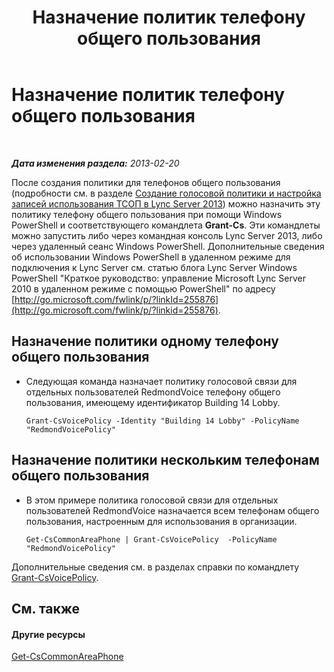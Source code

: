 ﻿---
title: Назначение политик телефону общего пользования
TOCTitle: Назначение политик телефону общего пользования
ms:assetid: f0554fd1-b237-49b3-9eb4-26f4b91f5604
ms:mtpsurl: https://technet.microsoft.com/ru-ru/library/JJ994082(v=OCS.15)
ms:contentKeyID: 52058401
ms.date: 05/19/2016
mtps_version: v=OCS.15
ms.translationtype: HT
---

# Назначение политик телефону общего пользования

 

_**Дата изменения раздела:** 2013-02-20_

После создания политики для телефонов общего пользования (подробности см. в разделе [Создание голосовой политики и настройка записей использования ТСОП в Lync Server 2013](lync-server-2013-create-a-voice-policy-and-configure-pstn-usage-records.md)) можно назначить эту политику телефону общего пользования при помощи Windows PowerShell и соответствующего командлета **Grant-Cs**. Эти командлеты можно запустить либо через командная консоль Lync Server 2013, либо через удаленный сеанс Windows PowerShell. Дополнительные сведения об использовании Windows PowerShell в удаленном режиме для подключения к Lync Server см. статью блога Lync Server Windows PowerShell "Краткое руководство: управление Microsoft Lync Server 2010 в удаленном режиме с помощью PowerShell" по адресу [http://go.microsoft.com/fwlink/p/?linkId=255876](http://go.microsoft.com/fwlink/p/?linkid=255876).


## Назначение политики одному телефону общего пользования

  - Следующая команда назначает политику голосовой связи для отдельных пользователей RedmondVoice телефону общего пользования, имеющему идентификатор Building 14 Lobby.
    
        Grant-CsVoicePolicy -Identity "Building 14 Lobby" -PolicyName "RedmondVoicePolicy"

## Назначение политики нескольким телефонам общего пользования

  - В этом примере политика голосовой связи для отдельных пользователей RedmondVoice назначается всем телефонам общего пользования, настроенным для использования в организации.
    
        Get-CsCommonAreaPhone | Grant-CsVoicePolicy  -PolicyName "RedmondVoicePolicy"

Дополнительные сведения см. в разделах справки по командлету [Grant-CsVoicePolicy](https://docs.microsoft.com/en-us/powershell/module/skype/Grant-CsVoicePolicy).

## См. также

#### Другие ресурсы

[Get-CsCommonAreaPhone](get-cscommonareaphone.md)

